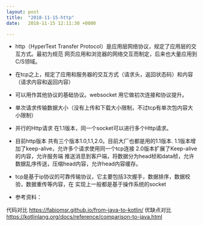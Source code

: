 ```yaml
---
layout: post
title:  "2018-11-15-http"
date:   2018-11-15 12:11:30 +0800

---
```


* http（HyperText Transfer Protocol）是应用层网络协议，规定了应用层的交互方式。最初为规范
网页应用和浏览器的网络交互而制定，后来也大量应用到C/S领域。

* 在tcp之上，规定了应用和服务器的交互方式（请求头，返回状态码）和内容（请求内容和返回内容）

* 可以用作其他协议的基础协议。websocket 用它做初次连接和协议提升。

* 单次请求传输数据大小（没有上传和下载大小限制，不过tcp有单次包内容大小限制）

* 并行的Http请求
在1.1版本，同一个socket可以进行多个Http请求。

* 目前http版本
共有三个版本1.0,1.1,2.0。目前大厂也都是用的1.1版本.
1.1版本增加了keep-alive，允许多个请求使用同一个tcp连接
2.0版本扩展了Keep-alive的内容，允许服务端
推送消息到客户端，将数据分为head桢和data桢，允许数据乱序传送，压缩head内容，允许head内容缓存。

* tcp是基于ip协议的可靠传输协议，它主要包括3次握手，数据排序，数据校验，数据重传等内容，在
实现上一般都是基于操作系统的socket

* 参考资料：

代码对比 https://fabiomsr.github.io/from-java-to-kotlin/
优缺点对比 https://kotlinlang.org/docs/reference/comparison-to-java.html


